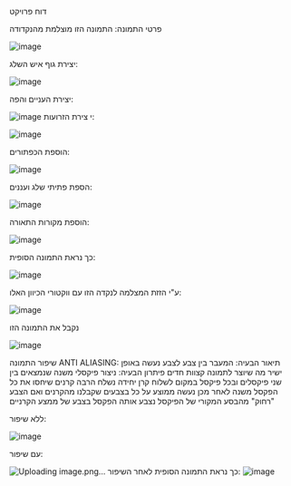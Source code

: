 דוח פרויקט

פרטי התמונה:
התמונה הזו מוצלמת מהנקדודה

![image](https://github.com/user-attachments/assets/b38d1641-d3b9-4dcf-9457-9e3342f913c7)

יצירת גוף איש השלג:

![image](https://github.com/user-attachments/assets/2346de9f-a2de-4a7e-89e4-f60be93b4645)

יצירת העניים והפה:

![image](https://github.com/user-attachments/assets/1cd35df5-f504-4db9-b684-6a832b6dc280)
י
צירת הזרועות:

![image](https://github.com/user-attachments/assets/a633da30-941d-4cbf-9ee2-f5f76048ef1e)

הוספת הכפתורים:

![image](https://github.com/user-attachments/assets/f4617856-641f-4c8b-9dbb-7deeab517f77)

הספת פתיתי שלג ועננים:

![image](https://github.com/user-attachments/assets/d3179b05-f792-4a89-9c80-4c9887739e4b)

הוספת מקורות התאורה:

![image](https://github.com/user-attachments/assets/12ead4ae-752b-416f-b5ee-b69ff4690636)

כך נראת התמונה הסופית:

![image](https://github.com/user-attachments/assets/8b42efba-c1f8-4163-ab6b-f91d49f66546)

ע"י הזזת המצלמה לנקדה הזו עם ווקטורי הכיוון האלו:


![image](https://github.com/user-attachments/assets/ec6ee453-c837-4178-9336-f123cf5476bd)

נקבל את התמונה הזו

![image](https://github.com/user-attachments/assets/d24c7406-612b-40ce-8967-80ee5ca3c907)



שיפור התמונה 
ANTI ALIASING:
תיאור הבעיה: המעבר בין צבע לצבע נעשה באופן ישיר מה שיוצר לתמונה קצוות חדים
פיתרון הבעיה: ניצור פיקסלי משנה שנמצאים בין שני פיקסלים ובכל פיקסל במקום לשלוח קרן יחידה נשלח הרבה קרנים שיחסו את כל הפקסל משנה 
לאחר מכן נעשה ממוצע על כל בצבעים שקבלנו מהקרנים ואם הצבע "רחוק" מהבסע המקורי של הפיקסל נצבע אותה הפקסל בצבע של ממצע הקרניים

ללא שיפור:

![image](https://github.com/user-attachments/assets/4468991b-150d-4f28-843a-9ad55cf6bcdc)

עם שיפור:

![Uploading image.png…]()
כך נראת התמונה הסופית לאחר השיפור:
![image](https://github.com/user-attachments/assets/6dbb0b15-71ab-47f9-900d-f004a28c1355)
